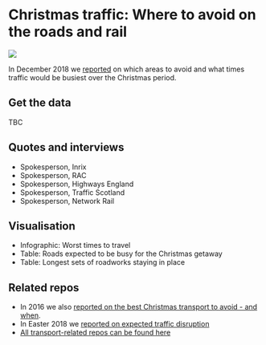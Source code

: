 # Christmas traffic: Where to avoid on the roads and rail

![](https://ichef.bbci.co.uk/news/624/cpsprodpb/A033/production/_104911014_datapic-traffic_birmingham-spic6-nc.png)

In December 2018 we [reported](https://www.bbc.co.uk/news/uk-england-46650112) on which areas to avoid and what times traffic would be busiest over the Christmas period.

## Get the data 

TBC

## Quotes and interviews

* Spokesperson, Inrix
* Spokesperson, RAC
* Spokesperson, Highways England
* Spokesperson, Traffic Scotland
* Spokesperson, Network Rail

## Visualisation

* Infographic: Worst times to travel
* Table: Roads expected to be busy for the Christmas getaway
* Table: Longest sets of roadworks staying in place

## Related repos

* In 2016 we also [reported on the best Christmas transport to avoid - and when](https://github.com/BBC-Data-Unit/Christmas-travel).
* In Easter 2018 we [reported on expected traffic disruption](https://github.com/BBC-Data-Unit/easter-travel)
* [All transport-related repos can be found here](https://github.com/search?q=topic%3Atransport+org%3ABBC-Data-Unit&type=Repositories)
